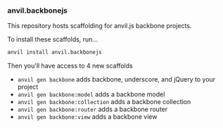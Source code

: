 ### anvil.backbonejs
This repository hosts scaffolding for anvil.js backbone projects.

To install these scaffolds, run...

```bash
anvil install anvil.backbonejs
```

Then you'll have access to 4 new scaffolds

* `anvil gen backbone` adds backbone, underscore, and jQuery to your project
* `anvil gen backbone:model` adds a backbone model
* `anvil gen backbone:collection` adds a backbone collection
* `anvil gen backbone:router` adds a backbone router
* `anvil gen backbone:view` adds a backbone view

